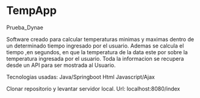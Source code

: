 # TempApp
Prueba_Dynae

Software creado para calcular temperaturas minimas y maximas dentro de un determinado tiempo ingresado por el usuario.
Ademas se calcula el tiempo ,en segundos, en que la temperatura de la data este por sobre la temperatura ingresada por el usuario.
Toda la informacion se recupera desde un API para ser mostrada al Usuario.

Tecnologias usadas: Java/Springboot 
                    Html
                    Javascript/Ajax
                    
Clonar repositorio y levantar servidor local.
Url: localhost:8080/index
